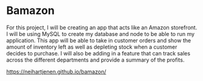 # Bamazon
For this project, I will be creating an app that acts like an Amazon storefront. I will be using MySQL to create my database and node to be able to run my application. This app will be able to take in customer orders and show the amount of inventory left as well as depleting stock when a customer decides to purchase. I will also be adding in a feature that can track sales across the different departments and provide a summary of the profits. 

https://neihartjenen.github.io/bamazon/
